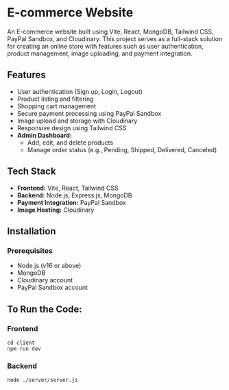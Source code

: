 # E-commerce Website

An E-commerce website built using Vite, React, MongoDB, Tailwind CSS, PayPal Sandbox, and Cloudinary. This project serves as a full-stack solution for creating an online store with features such as user authentication, product management, image uploading, and payment integration.

## Features

- User authentication (Sign up, Login, Logout)
- Product listing and filtering
- Shopping cart management
- Secure payment processing using PayPal Sandbox
- Image upload and storage with Cloudinary
- Responsive design using Tailwind CSS
- **Admin Dashboard:**
  - Add, edit, and delete products
  - Manage order status (e.g., Pending, Shipped, Delivered, Canceled)

## Tech Stack

- **Frontend:** Vite, React, Tailwind CSS
- **Backend:** Node.js, Express.js, MongoDB
- **Payment Integration:** PayPal Sandbox
- **Image Hosting:** Cloudinary

## Installation

### Prerequisites

- Node.js (v16 or above)
- MongoDB
- Cloudinary account
- PayPal Sandbox account

## To Run the Code:
### Frontend
```
cd client
npm run dev
```
### Backend
```
node ./server/server.js
```
